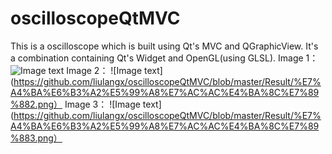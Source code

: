 # oscilloscopeQtMVC
This is a oscilloscope which is built using Qt's MVC and QGraphicView. It's a combination containing Qt's Widget and OpenGL(using GLSL).
Image 1：
![Image text](https://github.com/liulangx/oscilloscopeQtMVC/blob/master/Result/%E7%A4%BA%E6%B3%A2%E5%99%A8%E7%AC%AC%E4%BA%8C%E7%89%881.png)
Image 2：
![Image text](https://github.com/liulangx/oscilloscopeQtMVC/blob/master/Result/%E7%A4%BA%E6%B3%A2%E5%99%A8%E7%AC%AC%E4%BA%8C%E7%89%882.png）
Image 3：
![Image text](https://github.com/liulangx/oscilloscopeQtMVC/blob/master/Result/%E7%A4%BA%E6%B3%A2%E5%99%A8%E7%AC%AC%E4%BA%8C%E7%89%883.png）
